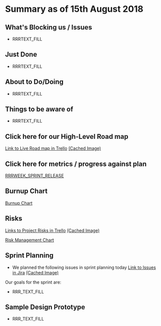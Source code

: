 # Summary as of 15th August 2018 
## What's Blocking us / Issues
* RRRTEXT_FILL

## Just Done
* RRRTEXT_FILL

## About to Do/Doing
* RRRTEXT_FILL

## Things to be aware of
* RRRTEXT_FILL
## Click here for our High-Level Road map
[Link to Live Road map in Trello](https://trello.com/b/gDQdE01u/asl-roadmap)    [\(Cached Image\)](graphs/ASLRoadMap15082018.jpg)

## Click here for metrics / progress against plan
[RRRWEEK_SPRINT_RELEASE](graphs/progress15082018.png)

## Burnup Chart

[Burnup Chart](graphs/burnup15082018.svg)

## Risks
[Links to Project Risks in Trello](https://trello.com/b/VuFuCL7t/risk-register-and-kpis-asl-delivery)    [\(Cached Image\)](graphs/ASLRiskRegister15082018.jpg)

[Risk Management Chart](graphs/risk15082018.png)

## Sprint Planning
* We planned the following issues in sprint planning today [Link to Issues in Jira](https://jira.digital.homeoffice.gov.uk/secure/RapidBoard.jspa?rapidView=261)    [\(Cached Image\)](graphs/sprint15082018.png)

Our goals for the sprint are:
* RRR_TEXT_FILL
## Sample Design Prototype
* RRR_TEXT_FILL
